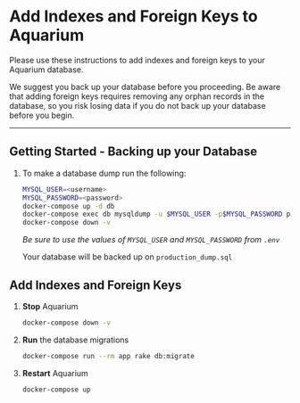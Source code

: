 # Add Indexes and Foreign Keys to Aquarium

Please use these instructions to add indexes and foreign keys to your Aquarium database.

We suggest you back up your database before you proceeding.  Be aware that adding foreign keys requires removing any orphan records in the database, so you risk losing data if you do not back up your database before you begin.

---

## Getting Started - Backing up your Database

1. To make a database dump run the following:

    ```bash
    MYSQL_USER=<username>
    MYSQL_PASSWORD=<password>
    docker-compose up -d db
    docker-compose exec db mysqldump -u $MYSQL_USER -p$MYSQL_PASSWORD production > production_dump.sql
    docker-compose down -v
    ```
    *Be sure to use the values of `MYSQL_USER` and `MYSQL_PASSWORD` from `.env`*

    Your database will be backed up on `production_dump.sql`


## Add Indexes and Foreign Keys


1. **Stop** Aquarium

   ```bash
   docker-compose down -v
   ```

2. **Run** the database migrations

    ```bash
    docker-compose run --rm app rake db:migrate
    ```


3. **Restart** Aquarium

    ```bash
    docker-compose up
    ```

